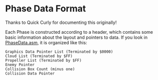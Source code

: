 # Phase Data Format

Thanks to Quick Curly for documenting this originally!

Each Phase is constructed according to a header, which contains some basic information about the layout and pointers to data. If you look in [PhaseData.asm](/Src/Data/PhaseData.asm), it is organized like this:
```
Graphics Data Pointer List (Terminated by $0000)
Cloud List (Terminated by $FF)
Propeller List (Terminated by $FF)
Enemy Pointer
Collision Box Count (minus one)
Collision Data Pointer
```